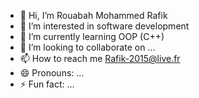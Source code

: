 - 👋 Hi, I’m Rouabah Mohammed Rafik
- 👀 I’m interested in software development
- 🌱 I’m currently learning OOP (C++)
- 💞️ I’m looking to collaborate on ...
- 📫 How to reach me Rafik-2015@live.fr
- 😄 Pronouns: ...
- ⚡ Fun fact: ...

<!---
Dz31Tabizoo/Dz31Tabizoo is a ✨ special ✨ repository because its `README.md` (this file) appears on your GitHub profile.
You can click the Preview link to take a look at your changes.
--->
